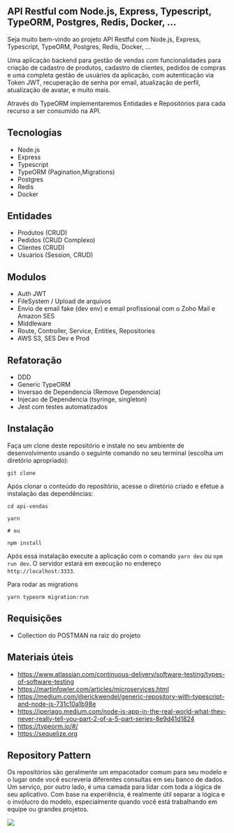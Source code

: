 ## API Restful com Node.js, Express, Typescript, TypeORM, Postgres, Redis, Docker, ...

Seja muito bem-vindo ao projeto  API Restful com Node.js, Express, Typescript, TypeORM, Postgres, Redis, Docker, ...

Uma aplicação backend para gestão de vendas com funcionalidades para criação de cadastro de produtos, cadastro de clientes, pedidos de compras e uma completa gestão de usuários da aplicação, com autenticação via Token JWT, recuperação de senha por email, atualização de perfil, atualização de avatar, e muito mais.

Através do TypeORM implementaremos Entidades e Repositórios para cada recurso a ser consumido na API.

## Tecnologias

- Node.js
- Express
- Typescript
- TypeORM (Pagination,Migrations)
- Postgres
- Redis
- Docker

## Entidades

- Produtos (CRUD)
- Pedidos  (CRUD Complexo)
- Clientes (CRUD)
- Usuarios (Session, CRUD)

## Modulos

- Auth JWT
- FileSystem / Upload de arquivos
- Envio de email fake (dev env) e email profissional com o Zoho Mail e Amazon SES
- Middleware
- Route, Controller, Service, Entities, Repositories
- AWS S3, SES Dev e Prod

## Refatoração
- DDD
- Generic TypeORM
- Inversao de Dependencia (Remove Dependencia)
- Injecao de Dependencia (tsyringe, singleton)
- Jest com testes automatizados

## Instalação

Faça um clone deste repositório e instale no seu ambiente de desenvolvimento usando o seguinte comando no seu terminal (escolha um diretório apropriado):

```
git clone
```

Após clonar o conteúdo do repositório, acesse o diretório criado e efetue a instalação das dependências:

```
cd api-vendas

yarn

# ou

npm install
```
Após essa instalação execute a aplicação com o comando `yarn dev` ou `npm run dev`. O servidor estará em execução no endereço `http://localhost:3333`.

Para rodar as migrations

```
yarn typeorm migration:run
```

## Requisições
- Collection do POSTMAN na raiz do projeto

## Materiais úteis
- https://www.atlassian.com/continuous-delivery/software-testing/types-of-software-testing
- https://martinfowler.com/articles/microservices.html
- https://medium.com/@erickwendel/generic-repository-with-typescript-and-node-js-731c10a1b98e
- https://iperiago.medium.com/node-js-app-in-the-real-world-what-they-never-really-tell-you-part-2-of-a-5-part-series-8e9d41d1824
- https://typeorm.io/#/
- https://sequelize.org

## Repository Pattern

Os repositórios são geralmente um empacotador comum para seu modelo e o lugar onde você escreveria diferentes consultas em seu banco de dados. Um serviço, por outro lado, é uma camada para lidar com toda a lógica de seu aplicativo. Com base na experiência, é realmente útil separar a lógica e o invólucro do modelo, especialmente quando você está trabalhando em equipe ou grandes projetos.

<img src="https://i.ibb.co/s1J9Dpp/Diagrama-em-branco.png" >


